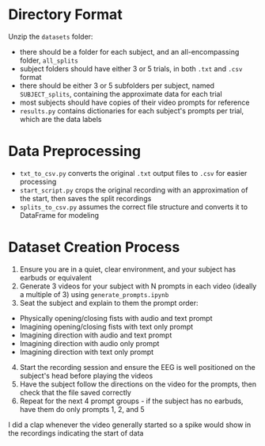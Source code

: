 # Directory Format
Unzip the `datasets` folder:
- there should be a folder for each subject, and an all-encompassing folder, `all_splits`
- subject folders should have either 3 or 5 trials, in both `.txt` and `.csv` format
- there should be either 3 or 5 subfolders per subject, named `SUBJECT_splits`, containing the approximate data for each trial 
- most subjects should have copies of their video prompts for reference
- `results.py` contains dictionaries for each subject's prompts per trial, which are the data labels

# Data Preprocessing
- `txt_to_csv.py` converts the original `.txt` output files to `.csv` for easier processing
- `start_script.py` crops the original recording with an approximation of the start, then saves the split recordings
- `splits_to_csv.py` assumes the correct file structure and converts it to DataFrame for modeling

# Dataset Creation Process
1. Ensure you are in a quiet, clear environment, and your subject has earbuds or equivalent
2. Generate 3 videos for your subject with N prompts in each video (ideally a multiple of 3) using `generate_prompts.ipynb`
3. Seat the subject and explain to them the prompt order:

- Physically opening/closing fists with audio and text prompt
- Imagining opening/closing fists with text only prompt
- Imagining direction with audio and text prompt
- Imagining direction with audio only prompt
- Imagining direction with text only prompt

4. Start the recording session and ensure the EEG is well positioned on the subject's head before playing the videos
5. Have the subject follow the directions on the video for the prompts, then check that the file saved correctly
6. Repeat for the next 4 prompt groups - if the subject has no earbuds, have them do only prompts 1, 2, and 5

I did a clap whenever the video generally started so a spike would show in the recordings indicating the start of data